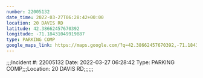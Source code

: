 ```yaml
---
number: 22005132
date_time: 2022-03-27T06:28:42+00:00
location: 20 DAVIS RD
latitude: 42.38662457670392
longitude: -71.18431049919887
type: PARKING COMP
google_maps_link: https://maps.google.com/?q=42.38662457670392,-71.18431049919887
---
```


;;;Incident #: 22005132   Date: 2022-03-27 06:28:42    Type: PARKING COMP;;;Location: 20 DAVIS RD;;;;;;
